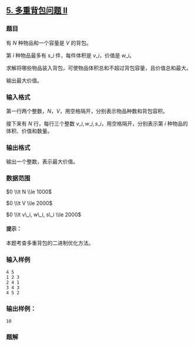 ## [5\. 多重背包问题 II](https://www.acwing.com/problem/content/5/)

### 题目

有 $N$ 种物品和一个容量是 $V$ 的背包。

第 $i$ 种物品最多有 $s\_i$ 件，每件体积是 $v\_i$，价值是 $w\_i$。

求解将哪些物品装入背包，可使物品体积总和不超过背包容量，且价值总和最大。

输出最大价值。

### 输入格式

第一行两个整数，$N，V$，用空格隔开，分别表示物品种数和背包容积。

接下来有 $N$ 行，每行三个整数 $v\_i, w\_i, s\_i$，用空格隔开，分别表示第 $i$ 种物品的体积、价值和数量。

### 输出格式

输出一个整数，表示最大价值。

### 数据范围

$0 \\lt N \\le 1000$

$0 \\lt V \\le 2000$

$0 \\lt v\_i, w\_i, s\_i \\le 2000$

#### 提示：

本题考查多重背包的二进制优化方法。

### 输入样例

```
4 5
1 2 3
2 4 1
3 4 3
4 5 2
```

### 输出样例：

```
10
```

### 题解

